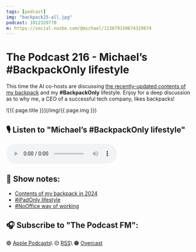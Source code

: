 ```yaml
---
tags: [podcast]
img: "backpack25-all.jpg"
podcast: 1012329770
m: https://social.nozbe.com/@michael/113679150674329874
---
```


# The Podcast 216 - Michael’s #BackpackOnly lifestyle

This time the AI co-hosts are discussing [the recently-updated contents of my backpack](/backpack) and my **#BackpackOnly** lifestyle. Enjoy for a deep discussion as to why me, a CEO of a successful tech company, likes backpacks!

<!--More-->

![{{ page.title }}](/img/{{ page.img }})

## 🎙️ Listen to "Michael’s #BackpackOnly lifestyle"

<audio controls>
<source src="https://media.transistor.fm/5dd54c19/3cd635a1.mp3" type="audio/mpeg">
</audio>

## 📝 Show notes:

- [Contents of my backpack in 2024](/backpack)
- [#iPadOnly lifestyle](/ipadonly)
- [#NoOffice way of working](/nooffice)

## 🎧 Subscribe to "The Podcast FM":

🟣 [Apple Podcasts][i]\\
🟡 [RSS][rss]\\
🟠 [Overcast][ov]

<!--podcast: 1012329770-->

[ov]: https://overcast.fm/itunes1012329770/the-podcast
[rss]: http://thepodcast.fm/episodes?format=RSS
[i]: https://michael.gratis/thepodcast

[n]: https://michael.gratis/nozbe
[np]: https://michael.gratis/nozbepersonal